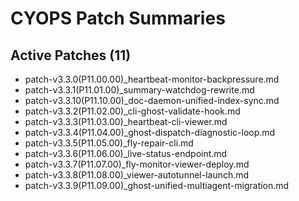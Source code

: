 # CYOPS Patch Summaries

## Active Patches (11)

- patch-v3.3.0(P11.00.00)_heartbeat-monitor-backpressure.md
- patch-v3.3.1(P11.01.00)_summary-watchdog-rewrite.md
- patch-v3.3.10(P11.10.00)_doc-daemon-unified-index-sync.md
- patch-v3.3.2(P11.02.00)_cli-ghost-validate-hook.md
- patch-v3.3.3(P11.03.00)_heartbeat-cli-viewer.md
- patch-v3.3.4(P11.04.00)_ghost-dispatch-diagnostic-loop.md
- patch-v3.3.5(P11.05.00)_fly-repair-cli.md
- patch-v3.3.6(P11.06.00)_live-status-endpoint.md
- patch-v3.3.7(P11.07.00)_fly-monitor-viewer-deploy.md
- patch-v3.3.8(P11.08.00)_viewer-autotunnel-launch.md
- patch-v3.3.9(P11.09.00)_ghost-unified-multiagent-migration.md